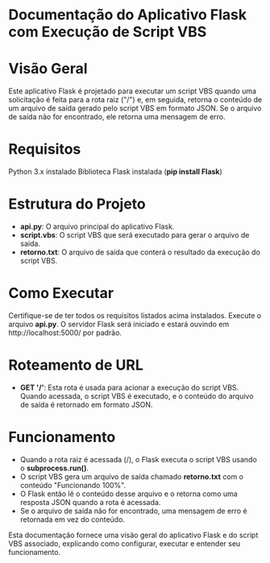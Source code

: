 # Documentação do Aplicativo Flask com Execução de Script VBS

# Visão Geral
Este aplicativo Flask é projetado para executar um script VBS quando uma solicitação é feita para a rota raiz ("/") e, em seguida, retorna o conteúdo de um arquivo de saída gerado pelo script VBS em formato JSON. Se o arquivo de saída não for encontrado, ele retorna uma mensagem de erro.

# Requisitos
Python 3.x instalado
Biblioteca Flask instalada (**pip install Flask**)

# Estrutura do Projeto
* **api.py**: O arquivo principal do aplicativo Flask.
* **script.vbs**: O script VBS que será executado para gerar o arquivo de saída.
* **retorno.txt**: O arquivo de saída que conterá o resultado da execução do script VBS.

# Como Executar
Certifique-se de ter todos os requisitos listados acima instalados.
Execute o arquivo **api.py**.
O servidor Flask será iniciado e estará ouvindo em http://localhost:5000/ por padrão.

# Roteamento de URL
* **GET '/'**: Esta rota é usada para acionar a execução do script VBS. Quando acessada, o script VBS é executado, e o conteúdo do arquivo de saída é retornado em formato JSON.

# Funcionamento
* Quando a rota raiz é acessada (/), o Flask executa o script VBS usando o **subprocess.run()**.
* O script VBS gera um arquivo de saída chamado **retorno.txt** com o conteúdo "Funcionando 100%".
* O Flask então lê o conteúdo desse arquivo e o retorna como uma resposta JSON quando a rota é acessada.
* Se o arquivo de saída não for encontrado, uma mensagem de erro é retornada em vez do conteúdo.

Esta documentação fornece uma visão geral do aplicativo Flask e do script VBS associado, explicando como configurar, executar e entender seu funcionamento.
